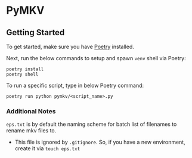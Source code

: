 # PyMKV

## Getting Started

To get started, make sure you have [Poetry](https://python-poetry.org/docs/#installation) installed.

Next, run the below commands to setup and spawn `venv` shell via Poetry:

```shell
poetry install
poetry shell
```

To run a specific script, type in below Poetry command:

```shell
poetry run python pymkv/<script_name>.py
```

### Additional Notes

`eps.txt` is by default the naming scheme for batch list of filenames to rename mkv files to.

-   This file is ignored by `.gitignore`. So, if you have a new environment, create it via `touch eps.txt`
